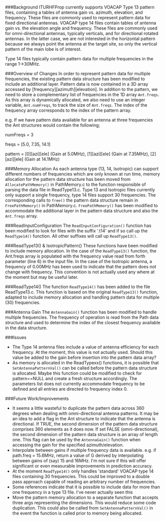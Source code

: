 ###Background
ITURHFProp currently supports VOACAP Type 13 pattern files, containing a tables of antenna gain vs. azimuth, elevation, and frequency. These files are commonly used to represent pattern data for fixed directional antennas.  VOACAP type 14 files contain tables of antenna gain vs. the elevation angle and frequency. These files are commonly used for omni-directional antennas, typically verticals, and for directional rotated antennas. In the latter case, we are not interested in the horizontal pattern because we always point the antenna at the target site, so only the vertical pattern of the main lobe is of interest.

Type 14 files typically contain pattern data for multiple frequencies in the range 1->30MHz.

###Overview of Changes 
In order to represent pattern data for multiple frequencies, the existing pattern data structure has been modified to include an additional layer.  Pattern data is now contained in a 3D array accessed by \[frequency\]\[azimuth\]\[elevation\].  In addition to the pattern, we need to store a complementary list of frequencies in the 1D array `Ant.freqs`.  As this array is dynamically allocated, we also need to use an integer variable, `Ant.numFreqs`, to track the size of `Ant.freqs`.  The index of the frequency array corresponds to the index of the pattern array.

e.g. If we have pattern data available for an antenna at three frequencies the Ant structures would contain the following;

numFreqs = 3

freqs = \[5.0, 7.35, 14.1\]

pattern = \[0\]\[azi\]\[ele\] (Gain at 5.0MHz), \[1\]\[azi\]\[ele\] (Gain at 7.35MHz), \[2\]\[azi\]\[ele\] (Gain at 14.1MHz)

###Memory Allocation 
As each antenna type (13, 14, Isotropic) can support different numbers of frequencies which are only known at run time, memory allocation for the pattern data structure has been moved from `AllocatePathMemory()` in PathMemory.c to the function responsible of parsing the data file in ReadType13.c. Type 13 and Isotropic files currently only support a single frequency, type 14 files support 30 frequencies. The corresponding calls to `free()` the pattern data structure remain in `FreePathMemory()` in PathMemory.c.  `FreePathMemory()` has been modified to accommodate the additional layer in the pattern data structure and also the `Ant.freqs` array.

###ReadInputConfiguration
The `ReadInputConfiguration()` function has been modified to look for files with the suffix '.t14' and if so call up the `ReadType14()` function.  All other suffixes will call up `ReadType13()`.

###ReadType13() & IsotropicPattern()
These functions have been modified to include memory allocation.  In the case of the `ReadType13()` function, the Ant.freqs array is populated with the frequency value read from forth parameter (line 6) in the input file.  In the case of the Isotropic antenna, a frequency of 0.00MHz has been used to indicate that the pattern does not change with frequency.  This convention is not actually used any where at the moment but may be useful later.

###ReadType14()
The function `ReadType14()` has been added to the file ReadType13.c.  This function is based on the original `ReadType13()` function, adapted to include memory allocation and handling pattern data for multiple (30) frequencies.

###Antenna Gain
The `AntennaGain()` function has been modified to handle multiple frequencies.  The frequency of operation is read from the Path data structure and used to determine the index of the closest frequency available in the data structure.  

###Issues

* The Type 14 antenna files include a value of antenna efficiency for each frequency.  At the moment, this value is not actually used.  Should this value be added to the gain before insertion into the pattern data array?
* As memory is allocated in the ReadTypexx() functions, it is possible that `SetAntennaPatternVal()` can be called before the pattern data structure is allocated.  Maybe this function could be modified to check for pattern==NULL and create a fresh structure accordingly.  The parameters list does not currently accommodate frequency to be defined and all entries are directed to frequency index 0.

###Future Work/Improvements
* It seems a little wasteful to duplicate the pattern data across 360 degrees when dealing with omni-directional antenna patterns.  It may be an idea to add a flag in the Ant structure to indicate that the antenna is directional.  If TRUE, the second dimension of the pattern data structure comprises 360 elements as it does now.  If set FALSE (omni-directional), the second dimension of the pattern data structure is an array of length one.  This flag can be used by the `AntennaGain()` function when accessing the gain for the specified azimuth/elevation.
* Interpolate between gains if multiple frequency data is available. e.g. if path.freq = 15.6MHz, return a value of G derived by interpolating between gains of (say) 15 and 16MHz.  I'm not sure if this will offer significant or even measurable improvements in prediction accuracy.
* At the moment `ReadType14()` only handles 'standard' VOACAP type 14 files containing 30 frequencies.  This could be improved to a double pass approach capable of reading an arbitrary number of frequencies.
* Some references indicate that it is possible to include data for more than one frequency in a type 13 file.  I've never actually seen this 
* Move the pattern memory allocation to a separate function that accepts three args representing the dimensions.  This would reduce some code duplication.  This could also be called from `SetAntennaPatternVal()` in the event the function is called prior to memory being allocated.
